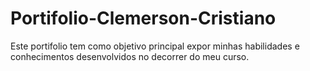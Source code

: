 # Portifolio-Clemerson-Cristiano
 Este portifolio tem como objetivo principal expor minhas habilidades e conhecimentos desenvolvidos no decorrer do meu curso.

